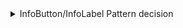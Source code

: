 <details>
<summary>
InfoButton/InfoLabel Pattern decision
</summary>

### What is an InfoLabel?

An InfoLabel is composed of two components and a wrapper. The main component is a Label and the secondary component is an InfoButton.
We packaged both components to be able to achieve the correct accessibility out of the box. We automatically link the label to the
button from the InfoButton component and apply `aria-owns` to the wrapper when the InfoButton's Popover is open. In addition, InfoLabel
allows you to render only the InfoButton if that's desired. The reason why we don't export InfoButton separately is to avoid having
issues with `aria-owns`. The PopoverSurface must be linked to the wrapper of the InfoButton when open, not doing so results in a
violation.

### What is the InfoButton pattern?

The InfoButton pattern is a button that exposes additional information about a field or a concept. To trigger the Popover, the user may
activate the button by clicking on it and focusing on it and pressing enter or space. When the Popover is open, the focus is programmatically moved
to the PopoverSurface. To close the Popover, the user may click the button again, click outside the popover, press the escape key, or tab out of
the PopoverSurface.

#### Why is focus moved to the PopoverSurface?

The reason why we move focus to the PopoverSurface is to allow the user to navigate the Popover with the keyboard. This allows screen reader and keyboard
users to read the content and interact with it without having to use the mouse and not have unreachable content. We move the focus specifically to the
PopoverSurface and not the first focusable element because there might be a case where there's a paragraph of text and the first focusable element is at the
bottom of the Surface. In this case, a screen reader user might not know there's more content above and therefore miss it.

#### Can the InfoButton be opened on focus and not move focus to the PopoverSurface?

InfoButtons can not be opened on focus. The pattern where you have an icon and a tooltip that appears on focus is not the InfoButton pattern. The tooltip
pattern is meant to have short text and no interaction with the content. We believe that if the content is short or even a few words, it should be included
in the label or a secondary label. If the content is longer and/or has interaction, then it must be an InfoButton.

> If the tooltip + icon pattern is still needed, refer to the Icon example in tooltip on how to correctly achieve this pattern. Note that when using a
> tooltip, the content must be short and not have interaction.

</details>
